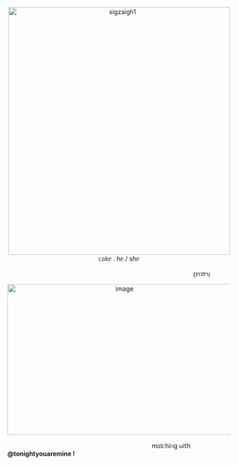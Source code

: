 

<p align="center">
<img width="500" height="560" alt="sigzaigh1" src="https://i.postimg.cc/LXyQVHJH/cakey2.png" />

 </br>
ᥴᥲkᥱ . һᥱ / sһᥱ 

　　　　　　　　　　　　　　　　　　　　　　　　　　　　　　[r](https://rentry.co/masturb8)ᥱᥒ𝗍rᥡ
</p>
<p align="center">
<img width="513" height="341" alt="image" align="center" src="https://i.postimg.cc/nrgd60K0/cakey3.png" />
</p>

　　　　　　　　　　　　　　　　　　　　　　　 mᥲ𝗍ᥴһіᥒg ᥕі𝗍һ **@tonightyouaremine !**



 
